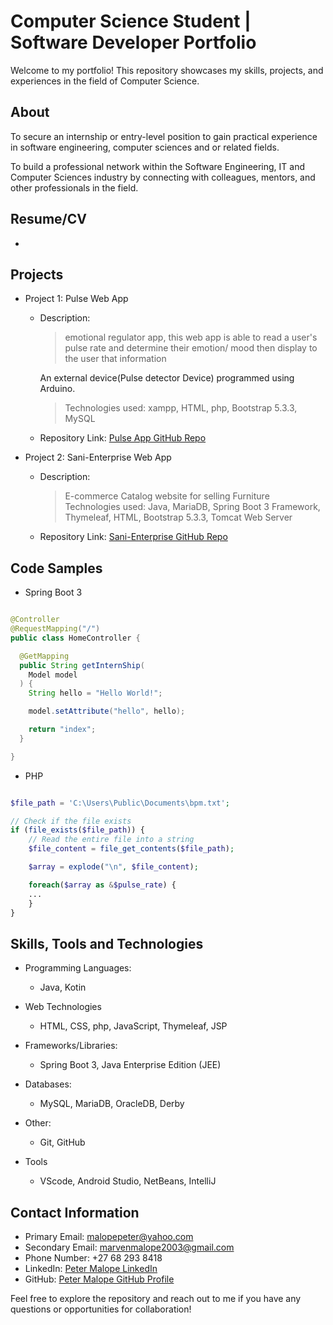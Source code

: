 # Computer Science Student | Software Developer Portfolio

Welcome to my portfolio! This repository showcases my skills, projects, and experiences in the field of Computer Science.

## About
To secure an internship or entry-level position to gain practical experience in software engineering, computer sciences and or related fields. 

To build a professional network within the Software Engineering, IT and Computer Sciences industry by connecting with colleagues, mentors, and other professionals in the field. 

## Resume/CV <a name="resume"></a>

- 

## Projects <a name="projects"></a>

- Project 1: Pulse Web App
  - Description: 
    > emotional regulator app, this web app is able to read a user's pulse rate and determine their emotion/ mood then display to the user that information
    
    An external device(Pulse detector Device) programmed using Arduino.

    > Technologies used: xampp, HTML, php, Bootstrap 5.3.3, MySQL
  - Repository Link: [Pulse App GitHub Repo](igris-marvin_pulse_app_repo.html)

- Project 2: Sani-Enterprise Web App
  - Description: 
    > E-commerce Catalog website for selling Furniture
    > Technologies used: Java, MariaDB, Spring Boot 3 Framework, Thymeleaf, HTML, Bootstrap 5.3.3, Tomcat Web Server
  - Repository Link: [Sani-Enterprise GitHub Repo](https://github.com/igris-marvin/INTERNET-PROJECT-2024)

## Code Samples <a name="code-samples"></a>

- Spring Boot 3

```java

@Controller
@RequestMapping("/")
public class HomeController {

  @GetMapping
  public String getInternShip(
    Model model
  ) {
    String hello = "Hello World!";

    model.setAttribute("hello", hello);

    return "index";
  }

}

```

 - PHP

```php

$file_path = 'C:\Users\Public\Documents\bpm.txt';

// Check if the file exists
if (file_exists($file_path)) {
    // Read the entire file into a string
    $file_content = file_get_contents($file_path);

    $array = explode("\n", $file_content);

    foreach($array as &$pulse_rate) {
    ...
    }
}

```

## Skills, Tools and Technologies <a name="skills-and-technologies"></a>

- Programming Languages: 
  - Java, Kotin
- Web Technologies 
  - HTML, CSS, php, JavaScript, Thymeleaf, JSP
- Frameworks/Libraries: 
  - Spring Boot 3, Java Enterprise Edition (JEE)
- Databases: 
  - MySQL, MariaDB, OracleDB, Derby
- Other: 
  - Git, GitHub

- Tools
  - VScode, Android Studio, NetBeans, IntelliJ

## Contact Information <a name="contact-information"></a>

- Primary Email: malopepeter@yahoo.com
- Secondary Email: marvenmalope2003@gmail.com
- Phone Number: +27 68 293 8418
- LinkedIn: [Peter Malope LinkedIn](linkedin.com/in/peter-malope-a578242bb/)
- GitHub: [Peter Malope GitHub Profile](https://github.com/igris-marvin)

Feel free to explore the repository and reach out to me if you have any questions or opportunities for collaboration!